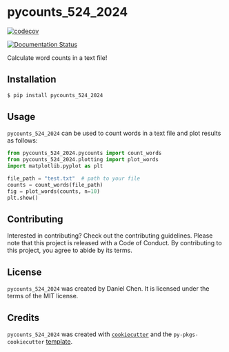 # pycounts_524_2024

[![codecov](https://codecov.io/github/chendaniely/pycounts_524_2024/graph/badge.svg?token=BTGVV8MGDH)](https://codecov.io/github/chendaniely/pycounts_524_2024)

[![Documentation Status](https://readthedocs.org/projects/pycounts-524-2024/badge/?version=latest)](https://pycounts-524-2024.readthedocs.io/en/latest/?badge=latest)

Calculate word counts in a text file!

## Installation

```bash
$ pip install pycounts_524_2024
```

## Usage

`pycounts_524_2024` can be used to count words in a text file and plot results
as follows:

```python
from pycounts_524_2024.pycounts import count_words
from pycounts_524_2024.plotting import plot_words
import matplotlib.pyplot as plt

file_path = "test.txt"  # path to your file
counts = count_words(file_path)
fig = plot_words(counts, n=10)
plt.show()
```

## Contributing

Interested in contributing? Check out the contributing guidelines. Please note that this project is released with a Code of Conduct. By contributing to this project, you agree to abide by its terms.

## License

`pycounts_524_2024` was created by Daniel Chen. It is licensed under the terms of the MIT license.

## Credits

`pycounts_524_2024` was created with [`cookiecutter`](https://cookiecutter.readthedocs.io/en/latest/) and the `py-pkgs-cookiecutter` [template](https://github.com/py-pkgs/py-pkgs-cookiecutter).
